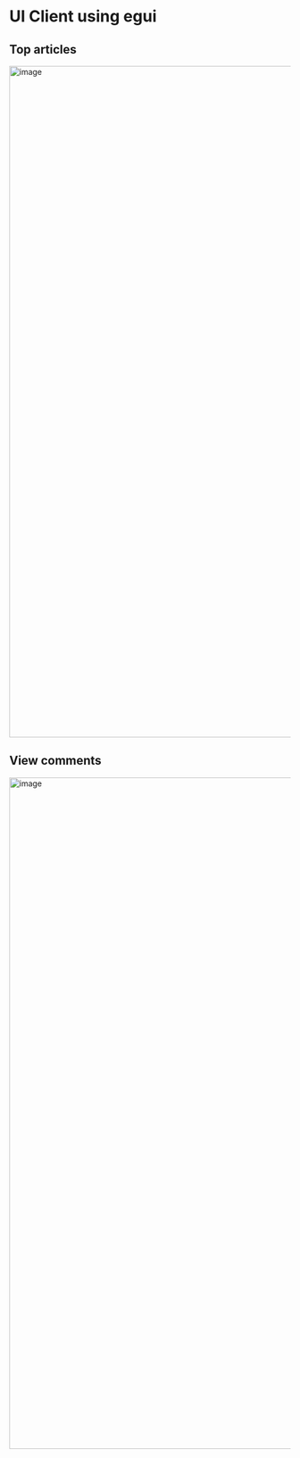 # UI Client using egui

## Top articles
<img width="1204" alt="image" src="https://github.com/darrell-roberts/hacker-news/assets/33698065/546768b2-4ee7-476d-886c-99a699a66127">

## View comments
<img width="1204" alt="image" src="https://github.com/darrell-roberts/hacker-news/assets/33698065/af27bbd1-cc14-4e8c-b2f2-477ba5779fd8">

